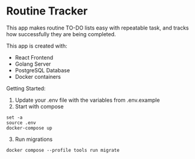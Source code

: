 # Routine Tracker

This app makes routine TO-DO lists easy with repeatable task, and tracks
how successfully they are being completed.

This app is created with:
  - React Frontend
  - Golang Server
  - PostgreSQL Database
  - Docker containers

Getting Started:
1. Update your .env file with the variables from .env.example
2. Start with compose
```
set -a
source .env
docker-compose up
```
3. Run migrations
```
docker compose --profile tools run migrate
```

